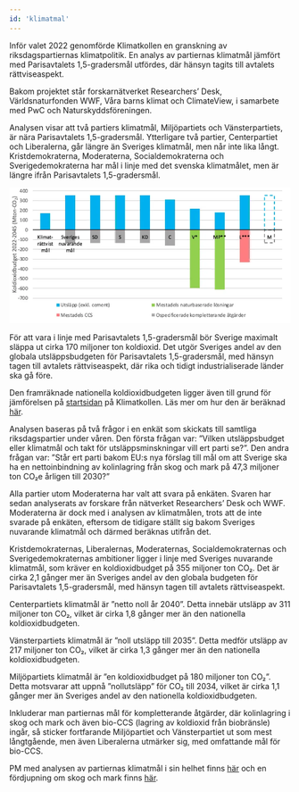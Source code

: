 ```yaml
---
id: 'klimatmal' 
---
```


Inför valet 2022 genomförde Klimatkollen en granskning av riksdagspartiernas klimatpolitik. En analys av partiernas klimatmål jämfört med Parisavtalets 1,5-gradersmål utfördes, där hänsyn tagits till avtalets rättviseaspekt.

Bakom projektet står forskarnätverket Researchers’ Desk, Världsnaturfonden WWF, Våra barns klimat och ClimateView, i samarbete med PwC och Naturskyddsföreningen.

Analysen visar att två partiers klimatmål, Miljöpartiets och Vänsterpartiets, är nära Parisavtalets 1,5-gradersmål. Ytterligare två partier, Centerpartiet och Liberalerna, går längre än Sveriges klimatmål, men når inte lika långt. Kristdemokraterna, Moderaterna, Socialdemokraterna och Sverigedemokraterna har mål i linje med det svenska klimatmålet, men är längre ifrån Parisavtalets 1,5-gradersmål.

![Diagram gällande partiernas utsläppsmål jämfört med Sveriges koldioxidbudget.](/public/blogImages/image1-31.webp)

För att vara i linje med Parisavtalets 1,5-gradersmål bör Sverige maximalt släppa ut cirka 170 miljoner ton koldioxid. Det utgör Sveriges andel av den globala utsläppsbudgeten för Parisavtalets 1,5-gradersmål, med hänsyn tagen till avtalets rättviseaspekt, där rika och tidigt industrialiserade länder ska gå före.

Den framräknade nationella koldioxidbudgeten ligger även till grund för jämförelsen på [startsidan](https://www.klimatkollen.se) på Klimatkollen. Läs mer om hur den är beräknad [här](https://www.cemus.uu.se/wp-content/uploads/2023/12/Paris-compliant-carbon-budgets-for-Swedens-counties-.pdf).

Analysen baseras på två frågor i en enkät som skickats till samtliga riksdagspartier under våren. Den första frågan var: ”Vilken utsläppsbudget eller klimatmål och takt för utsläppsminskningar vill ert parti se?”. Den andra frågan var: ”Står ert parti bakom EU:s nya förslag till mål om att Sverige ska ha en nettoinbindning av kolinlagring från skog och mark på 47,3 miljoner ton CO₂e årligen till 2030?”

Alla partier utom Moderaterna har valt att svara på enkäten. Svaren har sedan analyserats av forskare från nätverket Researchers’ Desk och WWF. Moderaterna är dock med i analysen av klimatmålen, trots att de inte svarade på enkäten, eftersom de tidigare ställt sig bakom Sveriges nuvarande klimatmål och därmed beräknas utifrån det.

Kristdemokraternas, Liberalernas, Moderaternas, Socialdemokraternas och Sverigedemokraternas ambitioner ligger i linje med Sveriges nuvarande klimatmål, som kräver en koldioxidbudget på 355 miljoner ton CO₂. Det är cirka 2,1 gånger mer än Sveriges andel av den globala budgeten för Parisavtalets 1,5-gradersmål, med hänsyn tagen till avtalets rättviseaspekt.

Centerpartiets klimatmål är ”netto noll år 2040”. Detta innebär utsläpp av 311 miljoner ton CO₂, vilket är cirka 1,8 gånger mer än den nationella koldioxidbudgeten.

Vänsterpartiets klimatmål är ”noll utsläpp till 2035”. Detta medför utsläpp av 217 miljoner ton CO₂, vilket är cirka 1,3 gånger mer än den nationella koldioxidbudgeten.

Miljöpartiets klimatmål är ”en koldioxidbudget på 180 miljoner ton CO₂”. Detta motsvarar att uppnå ”nollutsläpp” för CO₂ till 2034, vilket är cirka 1,1 gånger mer än Sveriges andel av den nationella koldioxidbudgeten.

Inkluderar man partiernas mål för kompletterande åtgärder, där kolinlagring i skog och mark och även bio-CCS (lagring av koldioxid från biobränsle) ingår, så sticker fortfarande Miljöpartiet och Vänsterpartiet ut som mest långtgående, men även Liberalerna utmärker sig, med omfattande mål för bio-CCS.

PM med analysen av partiernas klimatmål i sin helhet finns [här](https://www.klimatkollen.se/path/to/analysis-document.pdf) och en fördjupning om skog och mark finns [här](https://www.klimatkollen.se/path/to/forest-and-land-report.pdf).